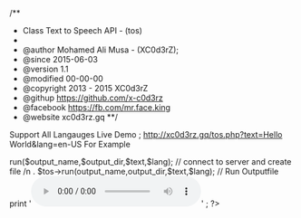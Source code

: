 /**
 * Class Text to Speech API -  (tos)
 *
 * @author Mohamed Ali Musa - (XC0d3rZ);
 * @since  2015-06-03
 * @version  1.1
 * @modified 00-00-00
 * @copyright 2013 - 2015 XC0d3rZ
 * @githup https://github.com/x-c0d3rz
 * @facebook https://fb.com/mr.face.king
 * @website xc0d3rz.gq
 **/
 
 Support All Langauges 
Live Demo ; 
http://xc0d3rz.gq/tos.php?text=Hello World&lang=en-US
For Example 
<?php
error_reporting(1); // hide notice;
include "class/tos.php"; // Include Class Text to Speech API
$output_dir='audio/'; // Output files dir  
$output_name = md5(time().rand(1000,100000000)).'.mp3'; // Output name , must be rand name and type .mp3 
$tos  = new tos; // Call Class Text to Speech API
$text = 'Hello World'; // Text 
$lang = 'en-US'; // Lang  
$tos->run($output_name,$output_dir,$text,$lang); // connect to server and create file /n . $tos->run(output_name,output_dir,$text,$lang); 
// Run Outputfile 
print '<audio autoplay controls>
  <source src="'.$output_dir.$output_name.'" type="audio/mpeg">
  Your browser does not support the audio tag.
</audio>' ;

?>
